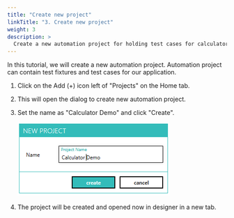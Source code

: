 ```yaml
--- 
title: "Create new project"
linkTitle: "3. Create new project"
weight: 3
description: >
  Create a new automation project for holding test cases for calculator
---
```


In this tutorial, we will create a new automation project. Automation project can contain test fixtures and test cases for our application.


1. Click on the Add (+) icon left of "Projects" on the Home tab.
2. This will open the dialog to create new automation project.
3. Set the name as "Calculator Demo" and click "Create".
    
    ![](new-project.PNG)

4. The project will be created and opened now in designer in a new tab.